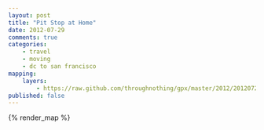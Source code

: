 ```yaml
---
layout: post
title: "Pit Stop at Home"
date: 2012-07-29
comments: true
categories:
    - travel
    - moving
    - dc to san francisco
mapping:
    layers:
        - https://raw.github.com/throughnothing/gpx/master/2012/20120728.gpx
published: false
---
```


{% render_map %}
